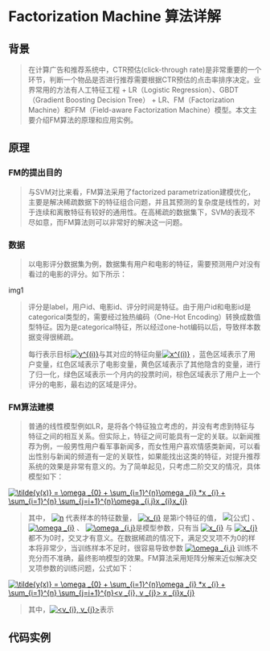 # Factorization Machine 算法详解

## 背景
> 在计算广告和推荐系统中，CTR预估(click-through rate)是非常重要的一个环节，判断一个物品是否进行推荐需要根据CTR预估的点击率排序决定。业界常用的方法有人工特征工程 + LR（Logistic Regression）、GBDT（Gradient Boosting Decision Tree） + LR、FM（Factorization Machine）和FFM（Field-aware Factorization Machine）模型。本文主要介绍FM算法的原理和应用实例。

## 原理

### FM的提出目的

> 与SVM对比来看，FM算法采用了factorized parametrization建模优化，主要是解决稀疏数据下的特征组合问题，并且其预测的复杂度是线性的，对于连续和离散特征有较好的通用性。在高稀疏的数据集下，SVM的表现不尽如意，而FM算法则可以非常好的解决这一问题。

### 数据

> 以电影评分数据集为例，数据集有用户和电影的特征，需要预测用户对没有看过的电影的评分。如下所示：

img1

> 评分是label，用户id、电影id、评分时间是特征。由于用户id和电影id是categorical类型的，需要经过独热编码（One-Hot Encoding）转换成数值型特征。因为是categorical特征，所以经过one-hot编码以后，导致样本数据变得很稀疏。
>
> 每行表示目标<a href="https://www.codecogs.com/eqnedit.php?latex=y^{(i)}" target="_blank"><img src="https://latex.codecogs.com/svg.latex?y^{(i)}" title="y^{(i)}" /></a>与其对应的特征向量<a href="https://www.codecogs.com/eqnedit.php?latex=x^{(i)}" target="_blank"><img src="https://latex.codecogs.com/svg.latex?x^{(i)}" title="x^{(i)}" /></a> ，蓝色区域表示了用户变量，红色区域表示了电影变量，黄色区域表示了其他隐含的变量，进行了归一化，绿色区域表示一个月内的投票时间，棕色区域表示了用户上一个评分的电影，最右边的区域是评分。

### FM算法建模

> 普通的线性模型例如LR，是将各个特征独立考虑的，并没有考虑到特征与特征之间的相互关系。但实际上，特征之间可能具有一定的关联。以新闻推荐为例，一般男性用户看军事新闻多，而女性用户喜欢情感类新闻，可以看出性别与新闻的频道有一定的关联性，如果能找出这类的特征，对提升推荐系统的效果是非常有意义的。为了简单起见，只考虑二阶交叉的情况，具体模型如下：

<a href="https://www.codecogs.com/eqnedit.php?latex=\tilde{y(x)}&space;=&space;\omega&space;_{0}&space;&plus;&space;\sum_{i=1}^{n}\omega&space;_{i}&space;*x&space;_{i}&space;&plus;&space;\sum_{i=1}^{n}&space;\sum_{j=i&plus;1}^{n}\omega&space;_{i,j}&space;*x&space;_{i,j}" target="_blank"><img src="https://latex.codecogs.com/svg.latex?\tilde{y(x)}&space;=&space;\omega&space;_{0}&space;&plus;&space;\sum_{i=1}^{n}\omega&space;_{i}&space;*x&space;_{i}&space;&plus;&space;\sum_{i=1}^{n}&space;\sum_{j=i&plus;1}^{n}\omega&space;_{i,j}&space;x&space;_{i}x_{j}" title="\tilde{y(x)} = \omega _{0} + \sum_{i=1}^{n}\omega _{i} *x _{i} + \sum_{i=1}^{n} \sum_{j=i+1}^{n}\omega _{i,j}x _{i}x_{j}" /></a>

> 其中， <a href="https://www.codecogs.com/eqnedit.php?latex=n" target="_blank"><img src="https://latex.codecogs.com/svg.latex?n" title="n" /></a> 代表样本的特征数量， <a href="https://www.codecogs.com/eqnedit.php?latex=x_{i}" target="_blank"><img src="https://latex.codecogs.com/svg.latex?x_{i}" title="x_{i}" /></a> 是第i个特征的值， ![[公式]](https://www.zhihu.com/equation?tex=w_%7B0+%7D) 、 <a href="https://www.codecogs.com/eqnedit.php?latex=\omega&space;_{i}" target="_blank"><img src="https://latex.codecogs.com/svg.latex?\omega&space;_{i}" title="\omega _{i}" /></a> 、 <a href="https://www.codecogs.com/eqnedit.php?latex=\omega&space;_{i,j}" target="_blank"><img src="https://latex.codecogs.com/svg.latex?\omega&space;_{i,j}" title="\omega _{i,j}" /></a>是模型参数，只有当  <a href="https://www.codecogs.com/eqnedit.php?latex=x_{i}" target="_blank"><img src="https://latex.codecogs.com/svg.latex?x_{i}" title="x_{i}" /></a>  与  <a href="https://www.codecogs.com/eqnedit.php?latex=x_{i}" target="_blank"><img src="https://latex.codecogs.com/svg.latex?x_{j}" title="x_{j}" /></a> 都不为0时，交叉才有意义。在数据稀疏的情况下，满足交叉项不为0的样本将非常少，当训练样本不足时，很容易导致参数  <a href="https://www.codecogs.com/eqnedit.php?latex=\omega&space;_{i,j}" target="_blank"><img src="https://latex.codecogs.com/svg.latex?\omega&space;_{i,j}" title="\omega _{i,j}" /></a> 训练不充分而不准确，最终影响模型的效果。FM算法采用矩阵分解来近似解决交叉项参数的训练问题，公式如下：

<a href="https://www.codecogs.com/eqnedit.php?latex=\tilde{y(x)}&space;=&space;\omega&space;_{0}&space;&plus;&space;\sum_{i=1}^{n}\omega&space;_{i}&space;*x&space;_{i}&space;&plus;&space;\sum_{i=1}^{n}&space;\sum_{j=i&plus;1}^{n}<v&space;_{i},&space;v&space;_{j}>&space;x&space;_{i}x_{j}" target="_blank"><img src="https://latex.codecogs.com/svg.latex?\tilde{y(x)}&space;=&space;\omega&space;_{0}&space;&plus;&space;\sum_{i=1}^{n}\omega&space;_{i}&space;*x&space;_{i}&space;&plus;&space;\sum_{i=1}^{n}&space;\sum_{j=i&plus;1}^{n}<v&space;_{i},&space;v&space;_{j}>&space;x&space;_{i}x_{j}" title="\tilde{y(x)} = \omega _{0} + \sum_{i=1}^{n}\omega _{i} *x _{i} + \sum_{i=1}^{n} \sum_{j=i+1}^{n}<v _{i}, v _{j}> x _{i}x_{j}" /></a>

> 其中，<a href="https://www.codecogs.com/eqnedit.php?latex=<v_{i},&space;v_{j}>" target="_blank"><img src="https://latex.codecogs.com/svg.latex?<v_{i},&space;v_{j}>" title="<v_{i}, v_{j}>" /></a>表示





## 代码实例


